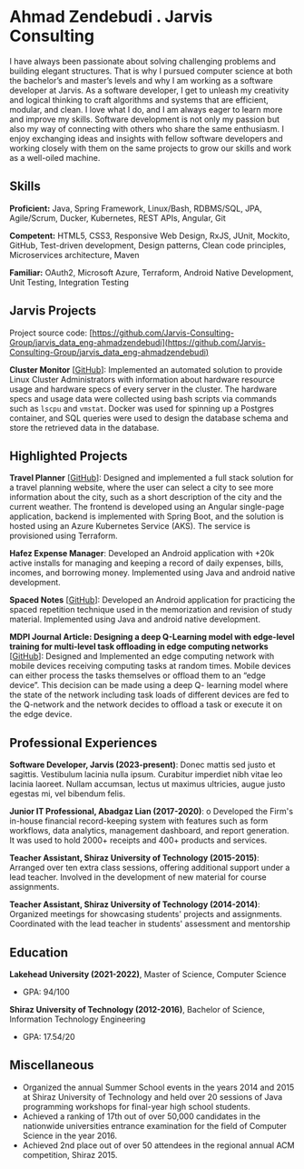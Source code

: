 # Ahmad Zendebudi . Jarvis Consulting

I have always been passionate about solving challenging problems and building elegant structures. That is why I pursued computer science at both the bachelor’s and master’s levels and why I am working as a software developer at Jarvis. As a software developer, I get to unleash my creativity and logical thinking to craft algorithms and systems that are efficient, modular, and clean. I love what I do, and I am always eager to learn more and improve my skills. Software development is not only my passion but also my way of connecting with others who share the same enthusiasm. I enjoy exchanging ideas and insights with fellow software developers and working closely with them on the same projects to grow our skills and work as a well-oiled machine.

## Skills

**Proficient:** Java, Spring Framework, Linux/Bash, RDBMS/SQL, JPA, Agile/Scrum, Ducker, Kubernetes, REST APIs, Angular, Git

**Competent:** HTML5, CSS3, Responsive Web Design, RxJS, JUnit, Mockito, GitHub, Test-driven development, Design patterns, Clean code principles, Microservices architecture, Maven

**Familiar:** OAuth2, Microsoft Azure, Terraform, Android Native Development, Unit Testing, Integration Testing

## Jarvis Projects

Project source code: [https://github.com/Jarvis-Consulting-Group/jarvis_data_eng-ahmadzendebudi](https://github.com/Jarvis-Consulting-Group/jarvis_data_eng-ahmadzendebudi)


**Cluster Monitor** [[GitHub](https://github.com/Jarvis-Consulting-Group/jarvis_data_eng-ahmadzendebudi/tree/master/linux_sql)]: Implemented an automated solution to provide Linux Cluster Administrators with information about hardware resource usage and hardware specs of every server in the cluster. The hardware specs and usage data were collected using bash scripts via commands such as `lscpu` and `vmstat`. Docker was used for spinning up a Postgres container, and SQL queries were used to design the database schema and store the retrieved data in the database.


## Highlighted Projects
**Travel Planner** [[GitHub](https://github.com/ahmadzendebudi/travel-planner)]: Designed and implemented a full stack solution for a travel planning website, where the user can select a city to see more information about the city, such as a short description of the city and the current weather. The frontend is developed using an Angular single-page application, backend is implemented with Spring Boot, and the solution is hosted using an Azure Kubernetes Service (AKS). The service is provisioned using Terraform.

**Hafez Expense Manager**: Developed an Android application with +20k active installs for managing and keeping a record of daily expenses, bills, incomes, and borrowing money. Implemented using Java and android native development.

**Spaced Notes** [[GitHub](https://github.com/ahmadzendebudi/SpacedNotes)]: Developed an Android application for practicing the spaced repetition technique used in the memorization and revision of study material. Implemented using Java and android native development.

**MDPI Journal Article: Designing a deep Q-Learning model with edge-level training for multi-level task offloading in edge computing networks** [[GitHub](https://github.com/ahmadzendebudi/edge_simulation1)]: Designed and Implemented an edge computing network with mobile devices receiving computing tasks at random times. Mobile devices can either process the tasks themselves or offload them to an “edge device”. This decision can be made using a deep Q- learning model where the state of the network including task loads of different devices are fed to the Q-network and the network decides to offload a task or execute it on the edge device.



## Professional Experiences

**Software Developer, Jarvis (2023-present)**: Donec mattis sed justo et sagittis. Vestibulum lacinia nulla ipsum. Curabitur imperdiet nibh vitae leo lacinia laoreet. Nullam accumsan, lectus ut maximus ultricies, augue justo egestas mi, vel bibendum felis.

**Junior IT Professional, Abadgaz Lian (2017-2020)**: o	Developed the Firm's in-house financial record-keeping system with features such as form workflows, data analytics, management dashboard, and report generation. It was used to hold 2000+ receipts and 400+ products and services.

**Teacher Assistant, Shiraz University of Technology (2015-2015)**: Arranged over ten extra class sessions, offering additional support under a lead teacher. Involved in the development of new material for course assignments.

**Teacher Assistant, Shiraz University of Technology (2014-2014)**: Organized meetings for showcasing students' projects and assignments. Coordinated with the lead teacher in students' assessment and mentorship


## Education
**Lakehead University (2021-2022)**, Master of Science, Computer Science
- GPA: 94/100

**Shiraz University of Technology (2012-2016)**, Bachelor of Science, Information Technology Engineering
- GPA: 17.54/20


## Miscellaneous
- Organized the annual Summer School events in the years 2014 and 2015 at Shiraz University of Technology and held over 20 sessions of Java programming workshops for final-year high school students.
- Achieved a ranking of 17th out of over 50,000 candidates in the nationwide universities entrance examination for the field of Computer Science in the year 2016.
- Achieved 2nd place out of over 50 attendees in the regional annual ACM competition, Shiraz 2015.